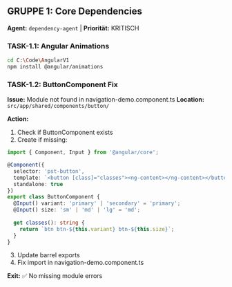 ## GRUPPE 1: Core Dependencies
**Agent:** `dependency-agent` | **Priorität:** KRITISCH

### TASK-1.1: Angular Animations
```bash
cd C:\Code\AngularV1
npm install @angular/animations
```

### TASK-1.2: ButtonComponent Fix
**Issue:** Module not found in navigation-demo.component.ts
**Location:** `src/app/shared/components/button/`

**Action:**
1. Check if ButtonComponent exists
2. Create if missing:
```typescript
import { Component, Input } from '@angular/core';

@Component({
  selector: 'pst-button',
  template: `<button [class]="classes"><ng-content></ng-content></button>`,
  standalone: true
})
export class ButtonComponent {
  @Input() variant: 'primary' | 'secondary' = 'primary';
  @Input() size: 'sm' | 'md' | 'lg' = 'md';
  
  get classes(): string {
    return `btn btn-${this.variant} btn-${this.size}`;
  }
}
```
3. Update barrel exports
4. Fix import in navigation-demo.component.ts

**Exit:** ✅ No missing module errors